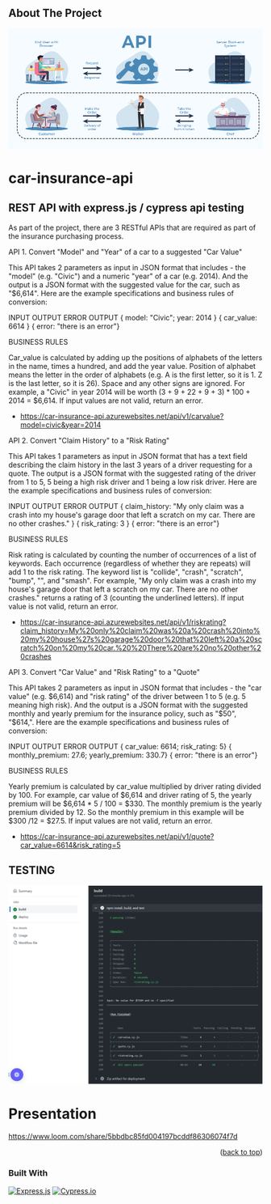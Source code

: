 <!-- ABOUT THE PROJECT -->

<a id="anchor-name"></a>

## About The Project

[![Product Name Screen Shot][product-screenshot]](https://github.com/jericrealubit/missionready-m1a)

# car-insurance-api

## REST API with express.js / cypress api testing

As part of the project, there are 3 RESTful APIs that are required as part of the insurance purchasing process.

API 1. Convert "Model" and "Year" of a car to a suggested "Car Value"

This API takes 2 parameters as input in JSON format that includes - the "model" (e.g. "Civic") and a numeric "year" of a car (e.g. 2014). And the output is a JSON format with the suggested value for the car, such as "$6,614". Here are the example specifications and business rules of conversion:

INPUT OUTPUT ERROR OUTPUT
{ model: "Civic"; year: 2014 } { car_value: 6614 } { error: "there is an error"}

BUSINESS RULES

Car_value is calculated by adding up the positions of alphabets of the letters in the name, times a hundred, and add the year value. Position of alphabet means the letter in the order of alphabets (e.g. A is the first letter, so it is 1. Z is the last letter, so it is 26). Space and any other signs are ignored. For example, a "Civic" in year 2014 will be worth (3 + 9 + 22 + 9 + 3) \* 100 + 2014 = $6,614. If input values are not valid, return an error.

- https://car-insurance-api.azurewebsites.net/api/v1/carvalue?model=civic&year=2014

API 2. Convert "Claim History" to a "Risk Rating"

This API takes 1 parameters as input in JSON format that has a text field describing the claim history in the last 3 years of a driver requesting for a quote. The output is a JSON format with the suggested rating of the driver from 1 to 5, 5 being a high risk driver and 1 being a low risk driver. Here are the example specifications and business rules of conversion:

INPUT OUTPUT ERROR OUTPUT
{ claim_history: "My only claim was a crash into my house's garage door that left a scratch on my car. There are no other crashes." } { risk_rating: 3 } { error: "there is an error"}

BUSINESS RULES

Risk rating is calculated by counting the number of occurrences of a list of keywords. Each occurrence (regardless of whether they are repeats) will add 1 to the risk rating. The keyword list is "collide", "crash", "scratch", "bump", "", and "smash". For example, "My only claim was a crash into my house's garage door that left a scratch on my car. There are no other crashes." returns a rating of 3 (counting the underlined letters). If input value is not valid, return an error.

- https://car-insurance-api.azurewebsites.net/api/v1/riskrating?claim_history=My%20only%20claim%20was%20a%20crash%20into%20my%20house%27s%20garage%20door%20that%20left%20a%20scratch%20on%20my%20car.%20%20There%20are%20no%20other%20crashes

API 3. Convert "Car Value" and "Risk Rating" to a "Quote"

This API takes 2 parameters as input in JSON format that includes - the "car value" (e.g. $6,614) and "risk rating" of the driver between 1 to 5 (e.g. 5 meaning high risk). And the output is a JSON format with the suggested monthly and yearly premium for the insurance policy, such as "$50", "$614,". Here are the example specifications and business rules of conversion:

INPUT OUTPUT ERROR OUTPUT
{ car_value: 6614; risk_rating: 5} { monthly_premium: 27.6; yearly_premium: 330.7} { error: "there is an error"}

BUSINESS RULES

Yearly premium is calculated by car_value multiplied by driver rating divided by 100. For example, car value of $6,614 and driver rating of 5, the yearly premium will be $6,614 \* 5 / 100 = $330. The monthly premium is the yearly premium divided by 12. So the monthly premium in this example will be $300 /12 = $27.5. If input values are not valid, return an error.

- https://car-insurance-api.azurewebsites.net/api/v1/quote?car_value=6614&risk_rating=5

## TESTING

[![Testing Screen Shot][testing-screenshot]](https://github.com/jericrealubit/missionready-m1a/actions/runs/7294312989/job/19878931874)

# Presentation

https://www.loom.com/share/5bbdbc85fd004197bcddf86306074f7d

<p align="right">(<a href="#readme-top">back to top</a>)</p>

### Built With

[![Express.js][Express.js]][Express.js URL]
[![Cypress.io][Cypress.io]][Cypress.io URL]

[product-screenshot]: public/images/screenshot.png
[Express.js]: https://img.shields.io/badge/Express-.js-blue?style=for-the-badge&logo=express&logoColor=blue
[Express.js URL]: https://expressjs.com/
[Cypress.io]: https://img.shields.io/badge/Cypress-.io-green?style=for-the-badge&logo=cypress&logoColor=green
[Cypress.io URL]: https://www.cypress.io/
[testing-screenshot]: public/images/testing.png
